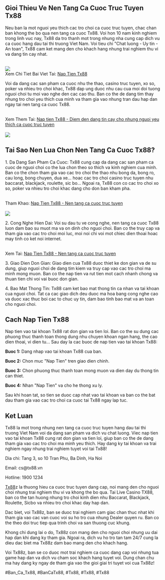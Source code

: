 <div class="content">
<h2>Gioi Thieu Ve Nen Tang Ca Cuoc Truc Tuyen Tx88</h2>
<p>Neu ban la mot nguoi yeu thich cac tro choi ca cuoc truc tuyen, chac chan ban khong the bo qua nen tang ca cuoc Tx88. Voi hon 10 nam kinh nghiem trong linh vuc nay, Tx88 da tro thanh mot trong nhung nha cung cap dich vu ca cuoc hang dau tai thi truong Viet Nam. Voi tieu chi "Chat luong - Uy tin - An toan", Tx88 cam ket mang den cho khach hang nhung trai nghiem thu vi va dang tin cay nhat.</p><br><img src="https://tx88z.net/wp-content/uploads/2025/02/nap-tien-tx88.jpg"></br>
Xem Chi Tiet Bai Viet Tai: <a href="https://tx88z.net/nap-tien-tx88/">Nap Tien Tx88</a>
<p>Voi da dang cac san pham ca cuoc nhu the thao, casino truc tuyen, xo so, poker va nhieu tro choi khac, Tx88 dap ung duoc nhu cau cua moi doi tuong nguoi choi tu moi vao nghe den cac cao thu. Ban co the de dang tim thay nhung tro choi yeu thich cua minh va tham gia vao nhung tran dau hap dan ngay tai nen tang ca cuoc Tx88.</p><br>Xem Them Tai: <a href="https://x.com/tx88znet1/status/1903681913094816028">Nap tien Tx88 - Diem den dang tin cay cho nhung nguoi yeu thich ca cuoc truc tuyen</a></br><br><img src="https://tx88z.net/wp-content/uploads/2025/02/quy-trinh-nap-tien-tx88-tung-buoc-cu-the.jpg"></br>
<h2>Tai Sao Nen Lua Chon Nen Tang Ca Cuoc Tx88?</h2>
<p>1. Da Dang San Pham Ca Cuoc: Tx88 cung cap da dang cac san pham ca cuoc de nguoi choi co the lua chon theo so thich va kinh nghiem cua minh. Ban co the chon tham gia vao cac tro choi the thao nhu bong da, bong ro, cau long, bong chuyen, dua xe... hoac cac tro choi casino truc tuyen nhu baccarat, blackjack, roulette, sic bo... Ngoai ra, Tx88 con co cac tro choi xo so, poker va nhieu tro choi khac dang cho don ban kham pha.</p><br>Tham Khao: <a href="https://tx88znet1.amebaownd.com/posts/56538455">Nap Tien Tx88 - Nen tang ca cuoc truc tuyen</a></br><br><img src="https://tx88z.net/wp-content/uploads/2025/02/gioi-thieu-cac-kenh-nap-tien-chinh-thuc-tx88.jpg"></br>
<p>2. Cong Nghe Hien Dai: Voi su dau tu ve cong nghe, nen tang ca cuoc Tx88 luon dam bao su muot ma va on dinh cho nguoi choi. Ban co the truy cap va tham gia vao cac tro choi moi luc, moi noi chi voi mot chiec dien thoai hoac may tinh co ket noi internet.</p><br>Xem Tai: <a href="https://tx88znet1.localinfo.jp/posts/56538476">Nap Tien Tx88 - Nen tang ca cuoc truc tuyen</a></br>
<p>3. Giao Dien Don Gian: Giao dien cua Tx88 duoc thiet ke don gian va de su dung, giup nguoi choi de dang tim kiem va truy cap vao cac tro choi ma minh mong muon. Ban co the nap tien va rut tien mot cach nhanh chong va thuan tien chi voi vai buoc don gian.</p>
<p>4. Bao Mat Thong Tin: Tx88 cam ket bao mat thong tin ca nhan va tai khoan cua nguoi choi. Tat ca cac giao dich deu duoc ma hoa bang cong nghe cao va duoc xac thuc boi cac to chuc uy tin, dam bao tinh bao mat va an toan cho nguoi choi.</p>
<h2>Cach Nap Tien Tx88</h2>
<p>Nap tien vao tai khoan Tx88 rat don gian va tien loi. Ban co the su dung cac phuong thuc thanh toan thong dung nhu chuyen khoan ngan hang, the cao dien thoai, vi dien tu... Sau day la cac buoc de nap tien vao tai khoan Tx88:</p>
<p><strong>Buoc 1:</strong> Dang nhap vao tai khoan Tx88 cua ban.</p>
<p><strong>Buoc 2:</strong> Chon muc "Nap Tien" tren giao dien chinh.</p>
<p><strong>Buoc 3:</strong> Chon phuong thuc thanh toan mong muon va dien day du thong tin can thiet.</p>
<p><strong>Buoc 4:</strong> Nhan "Nap Tien" va cho he thong xu ly.</p>
<p>Sau khi hoan tat, so tien se duoc cap nhat vao tai khoan va ban co the bat dau tham gia vao cac tro choi ca cuoc tai Tx88 ngay lap tuc.</p>
<h2>Ket Luan</h2>
<p>Tx88 la mot trong nhung nen tang ca cuoc truc tuyen hang dau tai thi truong Viet Nam voi da dang san pham va dich vu chat luong. Viec nap tien vao tai khoan Tx88 cung rat don gian va tien loi, giup ban co the de dang tham gia vao cac tro choi ma minh yeu thich. Hay dang ky tai khoan va trai nghiem ngay nhung trai nghiem tuyet voi tai Tx88!</p>
</div><div class="footer">
<p>Dia chi: Tang 3, so 10 Tran Phu, Ba Dinh, Ha Noi</p>
<p>Email: cs@tx88.vn</p>
<p>Hotline: 1900 1234</p>
</div><p><a href="https://tx88z.net/">Tx88</a>z la thuong hieu ca cuoc truc tuyen dang cap, noi mang den cho nguoi choi nhung trai nghiem thu vi va khong the bo qua. Tai Live Casino TX88, ban co the tan huong nhung tro choi kinh dien nhu Baccarat, Blackjack, Roulette, Sicbo va nhieu tro choi khac day hap dan.

Dac biet, voi Tx88z, ban se duoc trai nghiem cam giac chan thuc nhat khi tham gia vao cac van cuoc voi su ho tro cua nhung Dealer quyen ru. Ban co the theo doi truc tiep qua trinh choi va san thuong cuc khung.

Khong chi dung lai o do, Tx88z con mang den cho nguoi choi nhung uu dai hap dan khi dang ky tham gia. Ngoai ra, dich vu ho tro tan tam 24/7 cung la dieu dac biet ma Tx88z dam bao mang den cho khach hang.

Voi Tx88z, ban se co duoc mot trai nghiem ca cuoc dang cap voi nhung tua game hap dan va dich vu cham soc khach hang tuyet voi. Dung chan chu ma hay dang ky ngay de tham gia vao the gioi giai tri tuyet voi cua Tx88z!</p>
#Ban_Ca_Tx88, #BanCaTx88, #Tx88, #Tx88, #Tx88
